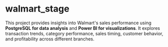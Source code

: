 # walmart_stage
This project provides insights into Walmart's sales performance using **PostgreSQL for data analysis** and **Power BI for visualizations**. It explores transaction trends, category performance, sales timing, customer behavior, and profitability across different branches.

